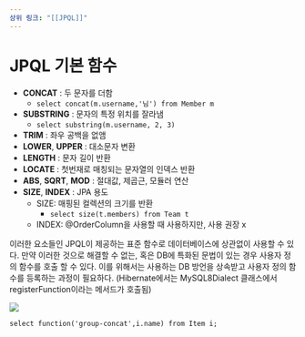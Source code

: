 ```yaml
---
상위 링크: "[[JPQL]]"
---
```

# JPQL 기본 함수

* **CONCAT** : 두 문자를 더함
	* `select concat(m.username,'님') from Member m`
* **SUBSTRING** : 문자의 특정 위치를 잘라냄
	* `select substring(m.username, 2, 3)`
* **TRIM** : 좌우 공백을 없앰
* **LOWER**, **UPPER** : 대소문자 변환
* **LENGTH** : 문자 길이 반환
* **LOCATE** : 첫번재로 매칭되는 문자열의 인덱스 반환
* **ABS**, **SQRT**, **MOD** : 절대값, 제곱근, 모듈러 연산
* **SIZE**, **INDEX** : JPA 용도
	* SIZE: 매핑된 컬렉션의 크기를 반환
		* `select size(t.members) from Team t`
	* INDEX: @OrderColumn을 사용할 때 사용하지만, 사용 권장 x

이러한 요소들인 JPQL이 제공하는 표준 함수로 데이터베이스에 상관없이 사용할 수 있다.
만약 이러한 것으로 해결할 수 없는, 혹은 DB에 특화된 문법이 있는 경우 사용자 정의 함수를 호출 할 수 있다. 이를 위해서는 사용하는 DB 방언을 상속받고 사용자 정의 함수를 등록하는 과정이 필요하다. (Hibernate에서는 MySQL8Dialect 클래스에서 registerFunction이라는 메서드가 호출됨)

![](https://i.imgur.com/Chij6jZ.png)

```
select function('group-concat',i.name) from Item i;
```